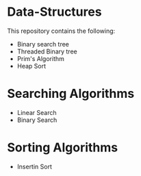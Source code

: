 # Data-Structures
This repository contains the following:
* Binary search tree
* Threaded Binary tree
* Prim's Algorithm
* Heap Sort

# Searching Algorithms
* Linear Search
* Binary Search

# Sorting Algorithms
* Insertin Sort
